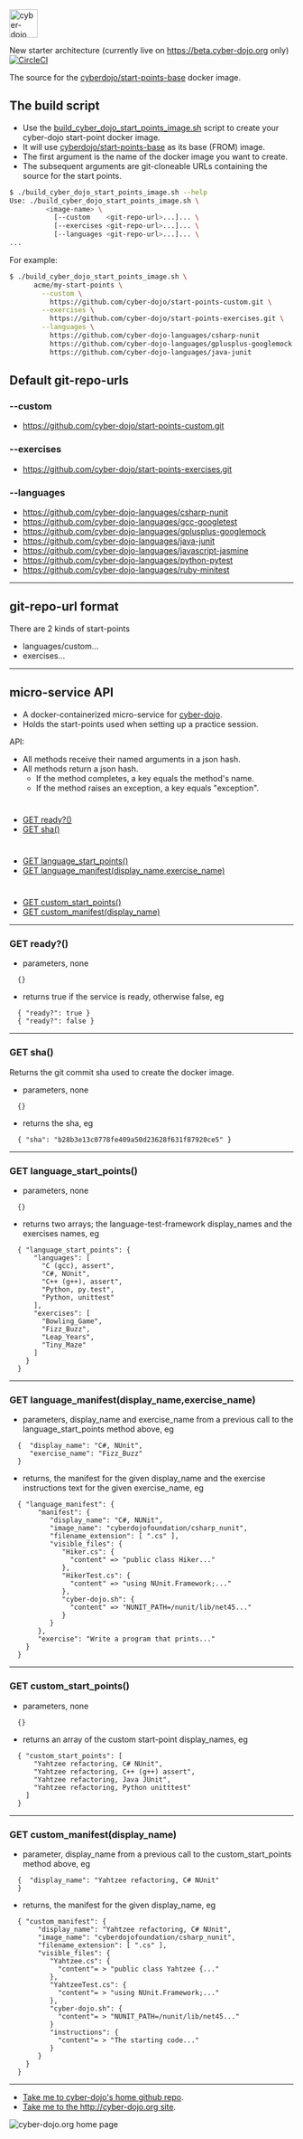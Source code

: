 
<img src="https://raw.githubusercontent.com/cyber-dojo/nginx/master/images/home_page_logo.png" alt="cyber-dojo yin/yang logo" width="50px" height="50px"/>

New starter architecture (currently live on https://beta.cyber-dojo.org only)
[![CircleCI](https://circleci.com/gh/cyber-dojo/start-points-base.svg?style=svg)](https://circleci.com/gh/cyber-dojo/start-points-base)

The source for the [cyberdojo/start-points-base](https://hub.docker.com/r/cyberdojo/start-points-base) docker image.

## The build script
* Use the [build_cyber_dojo_start_points_image.sh](../build_cyber_dojo_start_points_image.sh)
script to create your cyber-dojo start-point docker image.
* It will use [cyberdojo/start-points-base](https://hub.docker.com/r/cyberdojo/start-points-base) as its base (FROM) image.
* The first argument is the name of the docker image you want to create.
* The subsequent arguments are git-cloneable URLs containing the source for the start points.

```bash
$ ./build_cyber_dojo_start_points_image.sh --help
Use: ./build_cyber_dojo_start_points_image.sh \
         <image-name> \
           [--custom    <git-repo-url>...]... \
           [--exercises <git-repo-url>...]... \
           [--languages <git-repo-url>...]... \
...
```
For example:
```bash
$ ./build_cyber_dojo_start_points_image.sh \
      acme/my-start-points \
        --custom \
          https://github.com/cyber-dojo/start-points-custom.git \
        --exercises \
          https://github.com/cyber-dojo/start-points-exercises.git \
        --languages \
          https://github.com/cyber-dojo-languages/csharp-nunit         \
          https://github.com/cyber-dojo-languages/gplusplus-googlemock \
          https://github.com/cyber-dojo-languages/java-junit
```

## Default git-repo-urls
### --custom
* https://github.com/cyber-dojo/start-points-custom.git
### --exercises
* https://github.com/cyber-dojo/start-points-exercises.git
### --languages
* https://github.com/cyber-dojo-languages/csharp-nunit
* https://github.com/cyber-dojo-languages/gcc-googletest
* https://github.com/cyber-dojo-languages/gplusplus-googlemock
* https://github.com/cyber-dojo-languages/java-junit
* https://github.com/cyber-dojo-languages/javascript-jasmine
* https://github.com/cyber-dojo-languages/python-pytest
* https://github.com/cyber-dojo-languages/ruby-minitest

- - - -

## git-repo-url format
There are 2 kinds of start-points
- languages/custom...
- exercises...

- - - -

## micro-service API
- A docker-containerized micro-service for [cyber-dojo](http://cyber-dojo.org).
- Holds the start-points used when setting up a practice session.

API:
  * All methods receive their named arguments in a json hash.
  * All methods return a json hash.
    * If the method completes, a key equals the method's name.
    * If the method raises an exception, a key equals "exception".

#
- [GET ready?()](#get-ready)
- [GET sha()](#get-sha)
#
- [GET language_start_points()](#get-language_start_points)
- [GET language_manifest(display_name,exercise_name)](#get-language_manifestdisplay_nameexercise_name)
#
- [GET custom_start_points()](#get-custom_start_points)
- [GET custom_manifest(display_name)](#get-custom_manifestdisplay_name)

- - - -

### GET ready?()
- parameters, none
```
  {}
```
- returns true if the service is ready, otherwise false, eg
```
  { "ready?": true }
  { "ready?": false }
```

- - - -

### GET sha()
Returns the git commit sha used to create the docker image.
- parameters, none
```
  {}
```
- returns the sha, eg
```
  { "sha": "b28b3e13c0778fe409a50d23628f631f87920ce5" }
```

- - - -

### GET language_start_points()
- parameters, none
```
  {}
```
- returns two arrays; the language-test-framework display_names and the exercises names, eg
```
  { "language_start_points": {
      "languages": [
        "C (gcc), assert",
        "C#, NUnit",
        "C++ (g++), assert",
        "Python, py.test",
        "Python, unittest"
      ],
      "exercises": [
        "Bowling_Game",
        "Fizz_Buzz",
        "Leap_Years",
        "Tiny_Maze"
      ]
    }
  }
```

- - - -

### GET language_manifest(display_name,exercise_name)
- parameters, display_name and exercise_name from a previous call to
the language_start_points method above, eg
```
  {  "display_name": "C#, NUnit",
     "exercise_name": "Fizz_Buzz"
  }
```
- returns, the manifest for the given display_name
and the exercise instructions text for the given exercise_name, eg
```
  { "language_manifest": {
       "manifest": {
          "display_name": "C#, NUNit",
          "image_name": "cyberdojofoundation/csharp_nunit",
          "filename_extension": [ ".cs" ],
          "visible_files": {
             "Hiker.cs": {               
               "content" => "public class Hiker..."
             },
             "HikerTest.cs": {
               "content" => "using NUnit.Framework;..."
             },
             "cyber-dojo.sh": {
               "content" => "NUNIT_PATH=/nunit/lib/net45..."
             }
          }
       },
       "exercise": "Write a program that prints..."
    }
  }
```

- - - -

### GET custom_start_points()
- parameters, none
```
  {}
```
- returns an array of the custom start-point display_names, eg
```
  { "custom_start_points": [
      "Yahtzee refactoring, C# NUnit",
      "Yahtzee refactoring, C++ (g++) assert",
      "Yahtzee refactoring, Java JUnit",
      "Yahtzee refactoring, Python unitttest"
    ]
  }
```

- - - -

### GET custom_manifest(display_name)
- parameter, display_name from a previous call to the custom_start_points method above, eg
```
  {  "display_name": "Yahtzee refactoring, C# NUnit"
  }
```
- returns, the manifest for the given display_name, eg
```
  { "custom_manifest": {
       "display_name": "Yahtzee refactoring, C# NUnit",
       "image_name": "cyberdojofoundation/csharp_nunit",
       "filename_extension": [ ".cs" ],
       "visible_files": {
          "Yahtzee.cs": {
            "content"= > "public class Yahtzee {..."
          },
          "YahtzeeTest.cs": {
            "content"= > "using NUnit.Framework;..."
          },
          "cyber-dojo.sh": {
            "content"= > "NUNIT_PATH=/nunit/lib/net45..."
          }
          "instructions": {
            "content"= > "The starting code..."
          }
       }
    }
  }
```

- - - -

* [Take me to cyber-dojo's home github repo](https://github.com/cyber-dojo/cyber-dojo).
* [Take me to the http://cyber-dojo.org site](http://cyber-dojo.org).

![cyber-dojo.org home page](https://github.com/cyber-dojo/cyber-dojo/blob/master/shared/home_page_snapshot.png)
